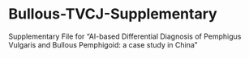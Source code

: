 # Bullous-TVCJ-Supplementary
Supplementary File for “AI-based Differential Diagnosis of Pemphigus Vulgaris and Bullous Pemphigoid: a case study in China”
